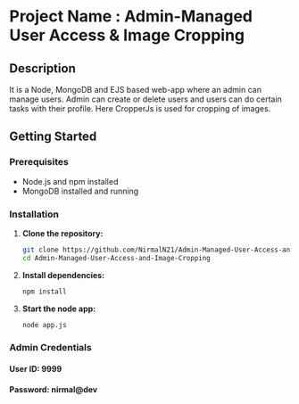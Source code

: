 # Project Name : Admin-Managed User Access & Image Cropping

## Description

It is a Node, MongoDB and EJS based web-app where an admin can manage users.
Admin can create or delete users and users can do certain tasks with their profile.
Here CropperJs is used for cropping of images.

## Getting Started

### Prerequisites

- Node.js and npm installed
- MongoDB installed and running

### Installation

1. **Clone the repository:**

   ```bash
   git clone https://github.com/NirmalN21/Admin-Managed-User-Access-and-Image-Cropping.git
   cd Admin-Managed-User-Access-and-Image-Cropping
   
2. **Install dependencies:**
   ```bash
   npm install

3. **Start the node app:**
   ```bash
   node app.js

### Admin Credentials
  <h4>User ID: 9999</h4>
  <h4>Password: nirmal@dev</h4>

  

